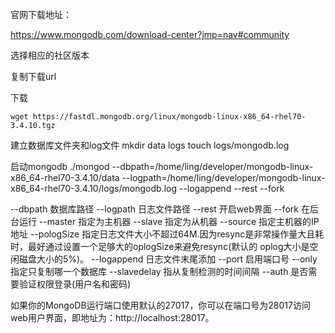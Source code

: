 
官网下载地址：

https://www.mongodb.com/download-center?jmp=nav#community

选择相应的社区版本

复制下载url

下载
```
wget https://fastdl.mongodb.org/linux/mongodb-linux-x86_64-rhel70-3.4.10.tgz
```

建立数据库文件夹和log文件
mkdir data logs
touch logs/mongodb.log

启动mongodb
./mongod --dbpath=/home/ling/developer/mongodb-linux-x86_64-rhel70-3.4.10/data --logpath=/home/ling/developer/mongodb-linux-x86_64-rhel70-3.4.10/logs/mongodb.log --logappend --rest --fork



--dbpath 数据库路径
--logpath 日志文件路径
--rest 开启web界面
--fork 在后台运行
--master 指定为主机器
--slave 指定为从机器
--source 指定主机器的IP地址
--pologSize 指定日志文件大小不超过64M.因为resync是非常操作量大且耗时，最好通过设置一个足够大的oplogSize来避免resync(默认的 oplog大小是空闲磁盘大小的5%)。
--logappend 日志文件末尾添加
--port 启用端口号
--only 指定只复制哪一个数据库
--slavedelay 指从复制检测的时间间隔
--auth 是否需要验证权限登录(用户名和密码)


如果你的MongoDB运行端口使用默认的27017，你可以在端口号为28017访问web用户界面，即地址为：http://localhost:28017。
